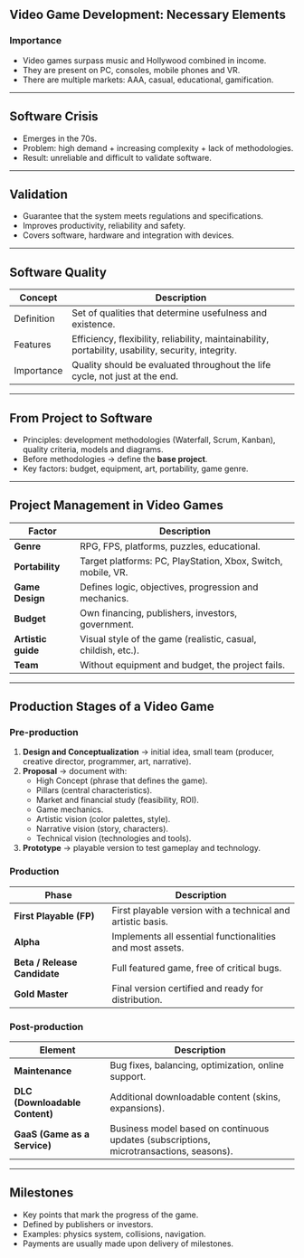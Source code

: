 ## Video Game Development: Necessary Elements

### Importance
- Video games surpass music and Hollywood combined in income.  
- They are present on PC, consoles, mobile phones and VR.  
- There are multiple markets: AAA, casual, educational, gamification.  

---

## Software Crisis
- Emerges in the 70s.  
- Problem: high demand + increasing complexity + lack of methodologies.  
- Result: unreliable and difficult to validate software.  

---

## Validation
- Guarantee that the system meets regulations and specifications.  
- Improves productivity, reliability and safety.  
- Covers software, hardware and integration with devices.  

---

## Software Quality
| Concept | Description |
|----------|-------------|
| Definition | Set of qualities that determine usefulness and existence. |
| Features | Efficiency, flexibility, reliability, maintainability, portability, usability, security, integrity. |
| Importance | Quality should be evaluated throughout the life cycle, not just at the end. |

---

## From Project to Software
- Principles: development methodologies (Waterfall, Scrum, Kanban), quality criteria, models and diagrams.  
- Before methodologies → define the **base project**.  
- Key factors: budget, equipment, art, portability, game genre.  

---

## Project Management in Video Games
| Factor | Description |
|--------|-------------|
| **Genre** | RPG, FPS, platforms, puzzles, educational. |
| **Portability** | Target platforms: PC, PlayStation, Xbox, Switch, mobile, VR. |
| **Game Design** | Defines logic, objectives, progression and mechanics. |
| **Budget** | Own financing, publishers, investors, government. |
| **Artistic guide** | Visual style of the game (realistic, casual, childish, etc.). |
| **Team** | Without equipment and budget, the project fails. |

---

## Production Stages of a Video Game

### Pre-production
1. **Design and Conceptualization** → initial idea, small team (producer, creative director, programmer, art, narrative).  
2. **Proposal** → document with:  
   - High Concept (phrase that defines the game).  
   - Pillars (central characteristics).  
   - Market and financial study (feasibility, ROI).  
   - Game mechanics.  
   - Artistic vision (color palettes, style).  
   - Narrative vision (story, characters).  
   - Technical vision (technologies and tools).  
3. **Prototype** → playable version to test gameplay and technology.  

### Production
| Phase | Description |
|------|-------------|
| **First Playable (FP)** | First playable version with a technical and artistic basis. |
| **Alpha** | Implements all essential functionalities and most assets. |
| **Beta / Release Candidate** | Full featured game, free of critical bugs. |
| **Gold Master** | Final version certified and ready for distribution. |

### Post-production
| Element | Description |
|----------|-------------|
| **Maintenance** | Bug fixes, balancing, optimization, online support. |
| **DLC (Downloadable Content)** | Additional downloadable content (skins, expansions). |
| **GaaS (Game as a Service)** | Business model based on continuous updates (subscriptions, microtransactions, seasons). |

---

## Milestones
- Key points that mark the progress of the game.  
- Defined by publishers or investors.  
- Examples: physics system, collisions, navigation.  
- Payments are usually made upon delivery of milestones.